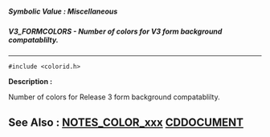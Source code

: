 ##### Symbolic Value : Miscellaneous
##### V3_FORMCOLORS - Number of colors for V3 form background compatablilty.
---
```
#include <colorid.h>
```
**Description :**

Number of colors for Release 3 form background compatablilty.

**See Also :**
[NOTES_COLOR_xxx](/domino-c-api-docs/reference/Symb/NOTES_COLOR_xxx)
[CDDOCUMENT](/domino-c-api-docs/reference/Data/CDDOCUMENT)
---

